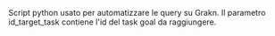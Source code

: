 Script python usato per automatizzare le query su Grakn. Il parametro id_target_task contiene l'id del task goal da raggiungere. 